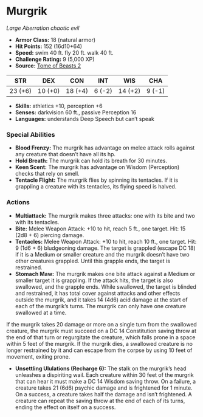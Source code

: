 # Murgrik

*Large* *Aberration* *chaotic evil*

- **Armor Class:** 18 (natural armor)
- **Hit Points:** 152 (16d10+64)
- **Speed:** swim 40 ft. fly 20 ft. walk 40 ft.
- **Challenge Rating:** 9 (5,000 XP)
- **Source:** [Tome of Beasts 2](https://koboldpress.com/kpstore/product/tome-of-beasts-2-for-5th-edition/)

| STR | DEX | CON | INT | WIS | CHA |
| --- | --- | --- | --- | --- | --- |
| 23 (+6) | 10 (+0) | 18 (+4) | 6 (-2) | 14 (+2) | 9 (-1) |

- **Skills:** athletics +10, perception +6
- **Senses:** darkvision 60 ft., passive Perception 16
- **Languages:** understands Deep Speech but can’t speak
### Special Abilities
- **Blood Frenzy:** The murgrik has advantage on melee attack rolls against any creature that doesn’t have all its hp.
- **Hold Breath:** The murgrik can hold its breath for 30 minutes.
- **Keen Scent:** The murgrik has advantage on Wisdom (Perception) checks that rely on smell.
- **Tentacle Flight:** The murgrik flies by spinning its tentacles. If it is grappling a creature with its tentacles, its flying speed is halved.
### Actions
- **Multiattack:** The murgrik makes three attacks: one with its bite and two with its tentacles.
- **Bite:** Melee Weapon Attack: +10 to hit, reach 5 ft., one target. Hit: 15 (2d8 + 6) piercing damage.
- **Tentacles:** Melee Weapon Attack: +10 to hit, reach 10 ft., one target. Hit: 9 (1d6 + 6) bludgeoning damage. The target is grappled (escape DC 18) if it is a Medium or smaller creature and the murgrik doesn’t have two other creatures grappled. Until this grapple ends, the target is restrained.
- **Stomach Maw:** The murgrik makes one bite attack against a Medium or smaller target it is grappling. If the attack hits, the target is also swallowed, and the grapple ends. While swallowed, the target is blinded and restrained, it has total cover against attacks and other effects outside the murgrik, and it takes 14 (4d6) acid damage at the start of each of the murgrik’s turns. The murgrik can only have one creature swallowed at a time.

If the murgrik takes 20 damage or more on a single turn from the swallowed creature, the murgrik must succeed on a DC 14 Constitution saving throw at the end of that turn or regurgitate the creature, which falls prone in a space within 5 feet of the murgrik. If the murgrik dies, a swallowed creature is no longer restrained by it and can escape from the corpse by using 10 feet of movement, exiting prone.
- **Unsettling Ululations (Recharge 6):** The stalk on the murgrik’s head unleashes a dispiriting wail. Each creature within 30 feet of the murgrik that can hear it must make a DC 14 Wisdom saving throw. On a failure, a creature takes 21 (6d6) psychic damage and is frightened for 1 minute. On a success, a creature takes half the damage and isn’t frightened. A creature can repeat the saving throw at the end of each of its turns, ending the effect on itself on a success.
